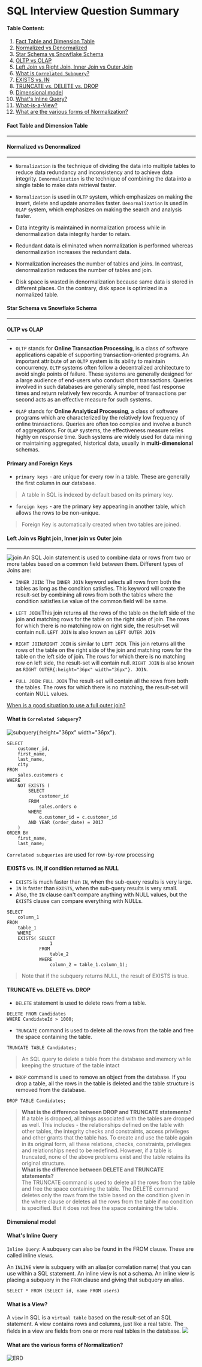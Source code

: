 # SQL Interview Question Summary


#### Table Content:

1. [Fact Table and Dimension Table](#fact-table-and-dimension-table)
2. [Normalized vs Denormalized](#normalized-vs-denormalized)
3. [Star Schema vs Snowflake Schema](#star-schema-vs-snowflake-schema)
4. [OLTP vs OLAP](#oltp-vs-olap)
5. [Left Join vs Right Join, Inner Join vs Outer Join](#left-join-vs-right-join,-inner-join-vs-outer-join)
6. [What is `Correlated Subquery`?](#what-is-`correlated-subquery`)
7. [EXISTS vs. IN](#exists-vs.-in)
8. [TRUNCATE vs. DELETE vs. DROP](#truncate-vs.-delete-vs.-drop)
9. [Dimensional model](#dimensional-model)
10. [What's Inline Query?](#what's-inline-query?)
11. [What-is-a-View?](#what-is-a-view)
12. [What are the various forms of Normalization?](#what-are-the-various-forms-of-normalization)

#### Fact Table and Dimension Table
---

#### Normalized vs Denormalized
---
- `Normalization` is the technique of dividing the data into multiple tables to reduce data redundancy and inconsistency and to achieve data integrity. `Denormalization` is the technique of combining the data into a single table to make data retrieval faster.

- `Normalization` is used in `OLTP` system, which emphasizes on making the insert, delete and update anomalies faster. `Denormalization` is used in `OLAP` system, which emphasizes on making the search and analysis faster.
- Data integrity is maintained in normalization process while in denormalization data integrity harder to retain.
- Redundant data is eliminated when normalization is performed whereas denormalization increases the redundant data.
- Normalization increases the number of tables and joins. In contrast, denormalization reduces the number of tables and join.
- Disk space is wasted in denormalization because same data is stored in different places. On the contrary, disk space is optimized in a normalized table.

#### Star Schema vs Snowflake Schema
---


#### OLTP vs OLAP
---

- `OLTP` stands for **Online Transaction Processing**, is a class of software applications capable of supporting transaction-oriented programs. An important attribute of an `OLTP` system is its ability to maintain concurrency. `OLTP` systems often follow a decentralized architecture to avoid single points of failure. These systems are generally designed for a large audience of end-users who conduct short transactions. Queries involved in such databases are generally simple, need fast response times and return relatively few records. A number of transactions per second acts as an effective measure for such systems.

- `OLAP` stands for **Online Analytical Processing**, a class of software programs which are characterized by the relatively low frequency of online transactions. Queries are often too complex and involve a bunch of aggregations. For `OLAP` systems, the effectiveness measure relies highly on response time. Such systems are widely used for data mining or maintaining aggregated, historical data, usually in **multi-dimensional** schemas.

#### Primary and Foreign Keys
- `primary keys` - are unique for every row in a table. These are generally the first column in our database.
> A table in SQL is indexed by default based on its primary key.

- `foreign keys` - are the primary key appearing in another table, which allows the rows to be non-unique.
> Foreign Key is automatically created when two tables are joined.


#### Left Join vs Right join, Inner join vs Outer join
---

![join](join.png)
An SQL Join statement is used to combine data or rows from two or more tables based on a common field between them. Different types of Joins are:
- `INNER JOIN`: The `INNER JOIN` keyword selects all rows from both the tables as long as the condition satisfies. This keyword will create the result-set by combining all rows from both the tables where the condition satisfies i.e value of the common field will be same.

- `LEFT JOIN`:This join returns all the rows of the table on the left side of the join and matching rows for the table on the right side of join. The rows for which there is no matching row on right side, the result-set will contain null. `LEFT JOIN` is also known as `LEFT OUTER JOIN`

- `RIGHT JOIN`:`RIGHT JOIN` is similar to `LEFT JOIN`. This join returns all the rows of the table on the right side of the join and matching rows for the table on the left side of join. The rows for which there is no matching row on left side, the result-set will contain null. `RIGHT JOIN` is also known as `RIGHT OUTER{:height="36px" width="36px"}. JOIN`.

- `FULL JOIN`: `FULL JOIN` The result-set will contain all the rows from both the tables. The rows for which there is no matching, the result-set will contain NULL values.<br>

[When is a good situation to use a full outer join?](https://stackoverflow.com/questions/2094793/when-is-a-good-situation-to-use-a-full-outer-join)

#### What is `Correlated Subquery`?

![subquery](subquery.png){:height="36px" width="36px"}.

```
SELECT
    customer_id,
    first_name,
    last_name,
    city
FROM
    sales.customers c
WHERE
    NOT EXISTS (
        SELECT
            customer_id
        FROM
            sales.orders o
        WHERE
            o.customer_id = c.customer_id
        AND YEAR (order_date) = 2017
    )
ORDER BY
    first_name,
    last_name;

```


`Correlated subqueries` are used for row-by-row processing




#### EXISTS vs. IN, if condition returned as NULL

- `EXISTS` is much faster than `IN`, when the sub-query results is very large.
- `IN` is faster than `EXISTS`, when the sub-query results is very small.
- Also, the `IN` clause can't compare anything with NULL values, but the `EXISTS` clause can compare everything with NULLs.

```
SELECT
    column_1
FROM
    table_1
    WHERE
    EXISTS( SELECT
                1
            FROM
                table_2
            WHERE
                column_2 = table_1.column_1);
```
> Note that if the subquery returns NULL, the result of EXISTS is true.


#### TRUNCATE vs. DELETE vs. DROP
- `DELETE` statement is used to delete rows from a table.
```
DELETE FROM Candidates
WHERE CandidateId > 1000;
```

- `TRUNCATE` command is used to delete all the rows from the table and free the space containing the table.
```
TRUNCATE TABLE Candidates;
```
> An SQL query to delete a table from the database and memory while keeping the structure of the table intact

- `DROP` command is used to remove an object from the database. If you drop a table, all the rows in the table is deleted and the table structure is removed from the database.
```
DROP TABLE Candidates;
```
> **What is the difference between DROP and TRUNCATE statements?<br>**
> If a table is dropped, all things associated with the tables are dropped as well. This includes - the relationships defined on the table with other tables, the integrity checks and constraints, access privileges and other grants that the table has. To create and use the table again in its original form, all these relations, checks, constraints, privileges and relationships need to be redefined. However, if a table is truncated, none of the above problems exist and the table retains its original structure.<br>
> **What is the difference between DELETE and TRUNCATE statements?**<br>
> The TRUNCATE command is used to delete all the rows from the table and free the space containing the table.
The DELETE command deletes only the rows from the table based on the condition given in the where clause or deletes all the rows from the table if no condition is specified. But it does not free the space containing the table.

#### Dimensional model


#### What's Inline Query

`Inline Query`: A subquery can also be found in the FROM clause. These are called inline views.

An `INLINE` view is subquery with an alias(or correlation name) that you can use within a SQL statement. An inline view is not a schema. An inline view is placing a subquery in the `FROM` clause and giving that subquery an alias.

```
SELECT * FROM (SELECT id, name FROM users)
```

#### What is a View?

A `view` in SQL is a `virtual table` based on the result-set of an SQL statement. A view contains rows and columns, just like a real table. The fields in a view are fields from one or more real tables in the database.
<img src='https://assets.interviewbit.com/assets/skill_interview_questions/sql/sql-view-9e6072e6b6679959b30f5200db9a1a587060dd0ae95145e442ae07f0e4b664fc.png.gz'>

#### What are the various forms of Normalization?










![ERD](ERD.png)
